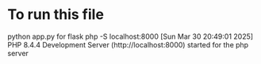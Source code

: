 # To run this file 
python  app.py for flask 
php -S localhost:8000
[Sun Mar 30 20:49:01 2025] PHP 8.4.4 Development Server (http://localhost:8000) started for the php server 
